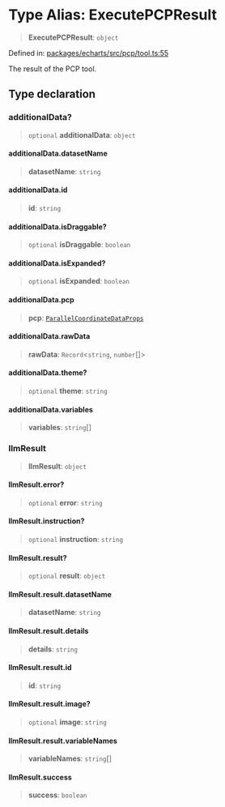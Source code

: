 # Type Alias: ExecutePCPResult

> **ExecutePCPResult**: `object`

Defined in: [packages/echarts/src/pcp/tool.ts:55](https://github.com/GeoDaCenter/openassistant/blob/a9f2271d1019f6c25c10dd4b3bdb64fcf16999b2/packages/echarts/src/pcp/tool.ts#L55)

The result of the PCP tool.

## Type declaration

### additionalData?

> `optional` **additionalData**: `object`

#### additionalData.datasetName

> **datasetName**: `string`

#### additionalData.id

> **id**: `string`

#### additionalData.isDraggable?

> `optional` **isDraggable**: `boolean`

#### additionalData.isExpanded?

> `optional` **isExpanded**: `boolean`

#### additionalData.pcp

> **pcp**: [`ParallelCoordinateDataProps`](ParallelCoordinateDataProps.md)

#### additionalData.rawData

> **rawData**: `Record`\<`string`, `number`[]\>

#### additionalData.theme?

> `optional` **theme**: `string`

#### additionalData.variables

> **variables**: `string`[]

### llmResult

> **llmResult**: `object`

#### llmResult.error?

> `optional` **error**: `string`

#### llmResult.instruction?

> `optional` **instruction**: `string`

#### llmResult.result?

> `optional` **result**: `object`

#### llmResult.result.datasetName

> **datasetName**: `string`

#### llmResult.result.details

> **details**: `string`

#### llmResult.result.id

> **id**: `string`

#### llmResult.result.image?

> `optional` **image**: `string`

#### llmResult.result.variableNames

> **variableNames**: `string`[]

#### llmResult.success

> **success**: `boolean`
